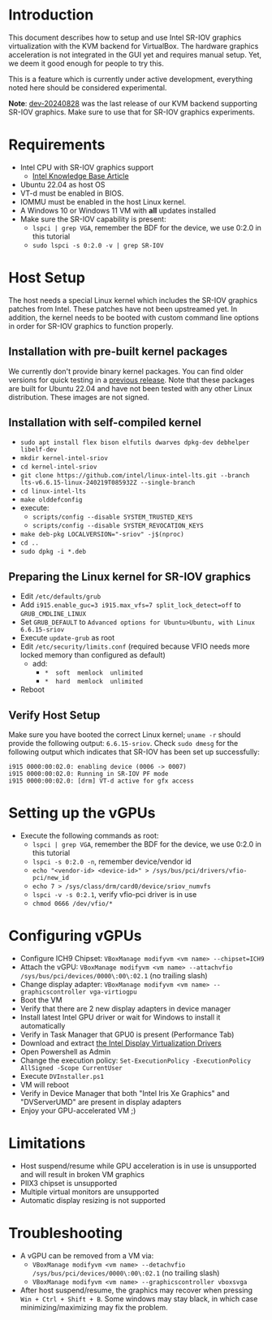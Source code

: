 # Introduction

This document describes how to setup and use Intel SR-IOV graphics
virtualization with the KVM backend for VirtualBox. The hardware graphics
acceleration is not integrated in the GUI yet and requires manual setup. Yet, we
deem it good enough for people to try this.

This is a feature which is currently under active development, everything noted here should be
considered experimental.

**Note**: [dev-20240828](https://github.com/cyberus-technology/virtualbox-kvm/releases/tag/dev-20240828) was the last
release of our KVM backend supporting SR-IOV graphics. Make sure to use that for SR-IOV graphics experiments.

# Requirements

- Intel CPU with SR-IOV graphics support
   - [Intel Knowledge Base Article]( https://www.intel.com/content/www/us/en/support/articles/000093216/graphics/processor-graphics.html#primary-content)
- Ubuntu 22.04 as host OS
- VT-d must be enabled in BIOS.
- IOMMU must be enabled in the host Linux kernel.
- A Windows 10 or Windows 11 VM with __all__ updates installed
- Make sure the SR-IOV capability is present:
    - `lspci | grep VGA`, remember the BDF for the device, we use 0:2.0 in this tutorial
    - `sudo lspci -s 0:2.0 -v | grep SR-IOV`

# Host Setup

The host needs a special Linux kernel which includes the SR-IOV graphics patches from Intel. These patches
have not been upstreamed yet. In addition, the kernel needs to be booted with custom command line
options in order for SR-IOV graphics to function properly.

## Installation with pre-built kernel packages

We currently don't provide binary kernel packages. You can find older versions
for quick testing in a [previous
release](https://github.com/cyberus-technology/virtualbox-kvm/releases/tag/dev-20240307). Note
that these packages are built for Ubuntu 22.04 and have not been tested with any
other Linux distribution. These images are not signed.

## Installation with self-compiled kernel

- `sudo apt install flex bison elfutils dwarves dpkg-dev debhelper libelf-dev`
- `mkdir kernel-intel-sriov`
- `cd kernel-intel-sriov`
- `git clone https://github.com/intel/linux-intel-lts.git --branch lts-v6.6.15-linux-240219T085932Z --single-branch`
- `cd linux-intel-lts`
- `make olddefconfig`
- execute:
    - `scripts/config --disable SYSTEM_TRUSTED_KEYS`
    - `scripts/config --disable SYSTEM_REVOCATION_KEYS`
- `make deb-pkg LOCALVERSION="-sriov" -j$(nproc)`
- `cd ..`
- `sudo dpkg -i *.deb`

## Preparing the Linux kernel for SR-IOV graphics

- Edit `/etc/defaults/grub`
- Add `i915.enable_guc=3 i915.max_vfs=7 split_lock_detect=off` to `GRUB_CMDLINE_LINUX`
- Set `GRUB_DEFAULT` to `Advanced options for Ubuntu>Ubuntu, with Linux 6.6.15-sriov`
- Execute `update-grub` as root
- Edit `/etc/security/limits.conf` (required because VFIO needs more locked memory than configured as default)
	- add:
	  - `*  soft  memlock  unlimited`
	  - `*  hard  memlock  unlimited`
- Reboot

## Verify Host Setup

Make sure you have booted the correct Linux kernel; `uname -r` should provide the following output: `6.6.15-sriov`.
Check `sudo dmesg` for the following output which indicates that SR-IOV has been set up successfully:

```
i915 0000:00:02.0: enabling device (0006 -> 0007)
i915 0000:00:02.0: Running in SR-IOV PF mode
i915 0000:00:02.0: [drm] VT-d active for gfx access
```

# Setting up the vGPUs

- Execute the following commands as root:
    - `lspci | grep VGA`, remember the BDF for the device, we use 0:2.0 in this tutorial
    - `lspci -s 0:2.0 -n`, remember device/vendor id
    - `echo "<vendor-id> <device-id>" > /sys/bus/pci/drivers/vfio-pci/new_id`
    - `echo 7 > /sys/class/drm/card0/device/sriov_numvfs`
    - `lspci -v -s 0:2.1`, verify vfio-pci driver is in use
    - `chmod 0666 /dev/vfio/*`

# Configuring vGPUs

- Configure ICH9 Chipset: `VBoxManage modifyvm <vm name> --chipset=ICH9`
- Attach the vGPU: `VBoxManage modifyvm <vm name> --attachvfio /sys/bus/pci/devices/0000\:00\:02.1` (no trailing slash)
- Change display adapter: `VBoxManage modifyvm <vm name> --graphicscontroller vga-virtiogpu`
- Boot the VM
- Verify that there are 2 new display adapters in device manager
- Install latest Intel GPU driver or wait for Windows to install it automatically
- Verify in Task Manager that GPU0 is present (Performance Tab)
- Download and extract [the Intel Display Virtualization Drivers](https://www.intel.com/content/www/us/en/download/806254/nswe-display-virtualization-drivers-for-meteor-lake-ps-pv-meteor-lake-u-h-pv-and-raptor-lake-ps-beta.html)
- Open Powershell as Admin
- Change the execution policy: `Set-ExecutionPolicy -ExecutionPolicy AllSigned -Scope CurrentUser`
- Execute `DVInstaller.ps1`
- VM will reboot
- Verify in Device Manager that both "Intel Iris Xe Graphics" and "DVServerUMD" are present in display adapters
- Enjoy your GPU-accelerated VM ;)

# Limitations

- Host suspend/resume while GPU acceleration is in use is unsupported and will result in broken VM graphics
- PIIX3 chipset is unsupported
- Multiple virtual monitors are unsupported
- Automatic display resizing is not supported

# Troubleshooting

- A vGPU can be removed from a VM via:
    - `VBoxManage modifyvm <vm name> --detachvfio /sys/bus/pci/devices/0000\:00\:02.1` (no trailing slash)
    - `VBoxManage modifyvm <vm name> --graphicscontroller vboxsvga`
- After host suspend/resume, the graphics may recover when pressing `Win + Ctrl + Shift + B`. Some windows may stay black, in which case minimizing/maximizing may fix the problem.
